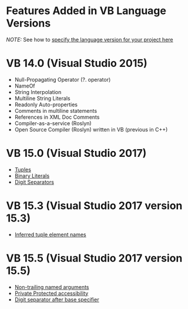 Features Added in VB Language Versions
====================

*NOTE:* See how to [specify the language version for your project here](https://docs.microsoft.com/en-us/dotnet/visual-basic/language-reference/configure-language-version)
# VB 14.0 (Visual Studio 2015)
- Null-Propagating Operator (?. operator)
- NameOf
- String Interpolation
- Multiline String Literals
- Readonly Auto-properties
- Comments in multiline statements
- References in XML Doc Comments
- Compiler-as-a-service (Roslyn) 
- Open Source Compiler (Roslyn) written in VB (previous in C++)

# VB 15.0 (Visual Studio 2017)
- [Tuples](https://github.com/dotnet/roslyn/blob/master/docs/features/tuples.md)
- [Binary Literals](https://github.com/dotnet/csharplang/blob/master/proposals/csharp-7.0/binary-literals.md)
- [Digit Separators](https://github.com/dotnet/csharplang/blob/master/proposals/csharp-7.0/digit-separators.md)

# VB 15.3 (Visual Studio 2017 version 15.3)
- [Inferred tuple element names](https://github.com/dotnet/csharplang/blob/master/proposals/csharp-7.1/infer-tuple-names.md)

# VB 15.5 (Visual Studio 2017 version 15.5)
- [Non-trailing named arguments](https://github.com/dotnet/csharplang/blob/master/proposals/csharp-7.2/non-trailing-named-arguments.md)
- [Private Protected accessibility](https://github.com/dotnet/csharplang/blob/master/proposals/csharp-7.2/private-protected.md)
- [Digit separator after base specifier](https://github.com/dotnet/csharplang/blob/master/proposals/csharp-7.2/leading-separator.md)
